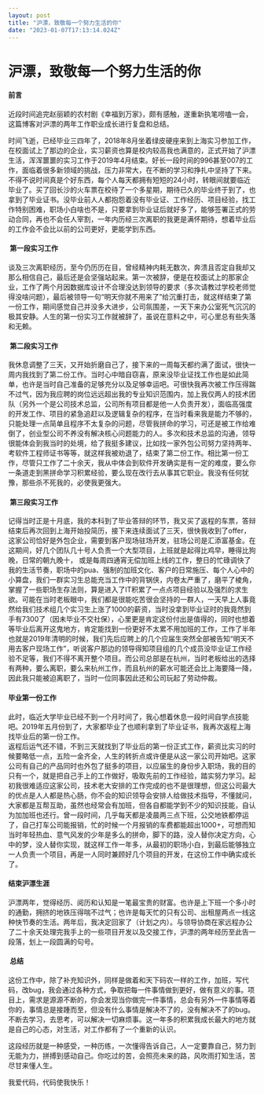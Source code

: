 ```yaml
---
layout: post
title: "沪漂，致敬每一个努力生活的你"
date: "2023-01-07T17:13:14.024Z"
---
```

沪漂，致敬每一个努力生活的你
==============

#### 前言

近段时间追完赵丽颖的农村剧《幸福到万家》，颇有感触，遂重新执笔唠嗑一会，这篇博客对沪漂的两年工作职业成长进行复盘和总结。

时间飞逝，已经毕业三四年了，2018年8月坐着绿皮硬座来到上海实习参加工作，在校面试上了那边的企业，实习薪资也算是校内较高我也满意的，正式开始了沪漂生活，浑浑噩噩的实习工作于2019年4月结束。好长一段时间的996甚至007的工作，面临着很多新领域的挑战，压力非常大，在不断的学习和挣扎中坚持了下来。不得不说时间真是个好东西，每个人每天都拥有短短的24小时，转眼间就要临近毕业了。买了回长沙的火车票在校待了一个多星期，期待已久的毕业终于到了，也拿到了毕业证书。没毕业前人人都抱怨着没有毕业证、工作经历、项目经验，找工作特别困难，职场小白啥也不是，只要拿到毕业证后就好多了，能够签署正式的劳动合同，再也不会任人宰割，一年内历经三次离职的我更是满怀期待，想着毕业后的工作会不会比以前的公司更好，更能学到东西。

####  第一段实习工作

谈及三次离职经历，至今仍历历在目，曾经精神内耗无数次，奔溃且否定自我却又那么相信自己，最后还是会坚强站起来。第一次被辞，便是在校面试上的那家企业，工作了两个月因数据库设计不合理没达到领导的要求（多次请教过学校老师觉得没啥问题），最后被领导一句“明天你就不用来了”给沉重打击，就这样结束了第一份工作，期间感觉自己并没多大进步，公司氛围差，一天下来办公室死气沉沉的极其安静。人生的第一份实习工作就被辞了，虽说在意料之中，可心里总有些失落和无赖。

####  第二段实习工作

我休息调整了三天，又开始折磨自己了，接下来的一周每天都约满了面试，很快一周内我找到了第二份工作。当时心中暗自窃喜，原来没毕业证找工作也是如此简单，也许是当时自己准备的足够充分以及足够幸运吧。可很快我再次被工作压得踹不过气，因为我应聘的岗位远远超出我的专业知识范围内，加上我仅两人的技术团队（另外一个是公司技术总监，公司所有项目都是他一人负责开发），面临高强度的开发工作、项目的紧急追赶以及逻辑复杂的程序，在当时看来我是能力不够的，只能处理一点简单且程序不太复杂的问题，尽管我拼命的学习，可还是被工作给难倒了，创业型公司不养没有解决核心问题能力的人。多次和技术总监的沟通，领导很能体会到我当时的处境，给了我挺多建议，比如找一家外包公司努力坚持两年、考软件工程师证书等等，就这样我被劝退了，结束了第二份工作。相比第一份工作，尽管只工作了二十余天，我从中体会到软件开发确实是有一定的难度，要么你一条道走到黑拼命学习积累经验，要么现在改行去从事其它职业。我没有任何犹豫，那些杀不死我的，必使我更强大。

####  第三段实习工作

记得当时正是十月底，我的本科到了毕业答辩的环节，我又买了返程的车票，答辩结束后再次回到上海开始投简历，接下来连续面试了三天，很快我收到了offer，这家公司恰好是外包企业，需要到客户现场驻场开发，驻场公司是汇添富基金。在这期间，好几个团队几十号人负责一个大型项目，上班就是起得比鸡早，睡得比狗晚，日常的朝九晚十， 或是每周四通宵无偿加班上线的工作，整日的忙碌调快了我的生活节奏，职场中的pua、强制的加班文化、客户的日常施压、每个人心中的小算盘，我们一群实习生总能充当工作中的背锅侠，内卷太严重了，磨平了棱角，掌握了一些职场生存法则，算是进入了IT积累了一点点项目经验以及强烈的求生欲。可能在当时老板眼中，我们都是很能吃苦很会坚持的一群人，一天早上人事竟然给我们技术组几个实习生上涨了1000的薪资，当时没拿到毕业证时的我竟然到手有7300了（因未毕业不交社保），心里更是肯定这份付出是值得的，同时也想着等毕业后离开这鬼地方，肯定能找到一份更好不太累不用加班的工作，工作了半年也就是2019年清明的时候，我们先后应聘上的几个应届生突然全部被告知“明天不用去客户现场工作”，听说客户那边的领导得知项目组的几个成员没毕业证工作经验不足等，我们不得不离开整个项目。而公司总部是在杭州，当时老板给出的选择有两种，要么离职，要么来杭州工作，而且杭州的薪水可能还会比上海要降一降，因此我只能被迫离职了，当时一位同事因此还和公司玩起了劳动仲裁。

#### 毕业第一份工作

此时，临近大学毕业已经不到一个月时间了，我心想着休息一段时间自学点技能吧。2019年五月份到了，大家都毕业了也顺利拿到了毕业证书，我再次返程上海找毕业后的第一份工作。  
返程后运气还不错，不到三天就找到了毕业后的第一份正式工作，薪资比实习的时候要略低一点，五险一金齐全，人生的转折点或许便是从这一家公司开始吧。这家公司有自己的产品同时也外包了挺多的项目，以应届生的身份步入职场，我的目的只有一个，就是把自己手上的工作做好，吸取先前的工作经验，踏实努力学习。起初我很难适应这家公司，技术老大安排的工作完成的也不是很理想，但这公司最大的优点是人人都是热心肠，你不会的知识领导会安排人给做技术指导，不懂就问，大家都是互帮互助，虽然也经常会有加班，但各自都能学到不少的知识技能，自认为加加班也还行。曾一段时间，几乎每天都是凌晨两三点下班，公交地铁都停运了，自己打车公司能报销，忙的时候一个月报销的车费都能超出1000+，可想而知当时年轻热血、意气风发的少年是多么的拼命，脚下的路，没人替你决定方向，心中的梦，没人替你实现，就这样工作一年多，从最初的职场小白，到最后能够独立一人负责一个项目，再是一人同时兼顾好几个项目的开发，在这份工作中确实成长了。

#### 结束沪漂生涯

沪漂两年，觉得经历、阅历和认知是一笔最宝贵的财富。也许是上下班一个多小时的通勤，拥挤的地铁压得喘不过气；也许是每天忙的只有公司、出租屋两点一线这种快节奏的生活。两年后，我决定回家了（计划之内）。与领导协商在家远程办公了二十余天处理完我手上的一些项目开发以及交接工作，沪漂的两年经历至此告一段落，划上一段圆满的句号。

####  总结

这份工作中，除了补充知识外，同样是做着和天下码农一样的工作，加班，写代码，改bug，我会通过各种方式，争取把每一件事情做到更好，做有意义的事。项目上，需求是源源不断的，你会发现当你做完一件事情，总会有另外一件事情等着你的，事情总是接踵而至，但没有什么事情是解决不了的，没有解决不了的bug。不断去学习，去思考，可以解决一切麻烦事。这一年多的积累我成长最大的地方就是自己的心态，对生活，对工作都有了一个重新的认识。

这段经历就是一种感受，一种历练，一次懂得告诉自己，人一定要靠自己，努力到无能为力，拼搏到感动自己。你吃过的苦，会照亮未来的路，风吹雨打知生活，苦尽甘来懂人生。

我爱代码，代码使我快乐！
